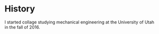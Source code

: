 # History

I started collage studying mechanical engineering at the University of Utah in the fall of 2016.

